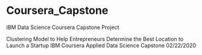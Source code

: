 # Coursera_Capstone
IBM Data Science Coursera Capstone Project

Clustering Model to Help Entrepreneurs Determine the Best Location to Launch a Startup
IBM Coursera Applied Data Science Capstone
02/22/2020
